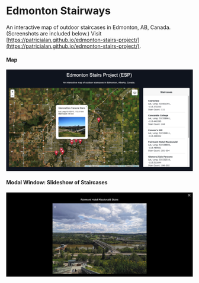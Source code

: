 # Edmonton Stairways

An interactive map of outdoor staircases in Edmonton, AB, Canada. (Screenshots are included below.) Visit [https://patricialan.github.io/edmonton-stairs-project/](https://patricialan.github.io/edmonton-stairs-project/).

#### Map
![img/screenshot_01.png](img/screenshot_01.png)

#### Modal Window: Slideshow of Staircases
![img/screenshot_02.png](img/screenshot_02.png)